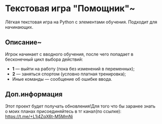  # Текстовая игра "Помощник"~

Лёгкая текстовая игра на Python с элементами обучения. Подходит для начинающих.

## Описание~

Игрок начинает с вводного обучения, после чего попадает в бесконечный цикл выбора действий:

- **1** — выйти на работу (пока без изменений в переменных);
- **2** — заняться спортом (условно платная тренировка);
- Иные команды — сообщение об ошибке ввода.

## Доп.информация

Этот проект будет получать обновления!Для того что бы заранее знать о моих планах присоединяйтесь в тг канал(по ссылке):
https://t.me/+L1i4ZqX6t-M5MmNi
